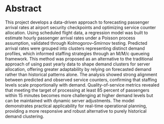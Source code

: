# Abstract
This project develops a data-driven approach to forecasting passenger arrival rates at airport security checkpoints and optimizing service counter allocation. Using scheduled flight data, a regression model was built to estimate hourly passenger arrival rates under a Poisson process assumption, validated through Kolmogorov–Smirnov testing. Predicted arrival rates were grouped into clusters representing distinct demand profiles, which informed staffing strategies through an M/M/c queueing framework. This method was proposed as an alternative to the traditional approach of using past yearly data to shape demand clusters for server allocation, offering greater adaptability by relying on forecasted demand rather than historical patterns alone. The analysis showed strong alignment between predicted and observed service counters, confirming that staffing levels scale proportionally with demand. Quality-of-service metrics revealed that meeting the target of processing at least 85 percent of passengers within 15 minutes becomes more challenging at higher demand levels but can be maintained with dynamic server adjustments. The model demonstrates practical applicability for real-time operational planning, providing a more responsive and robust alternative to purely historical demand clustering.
